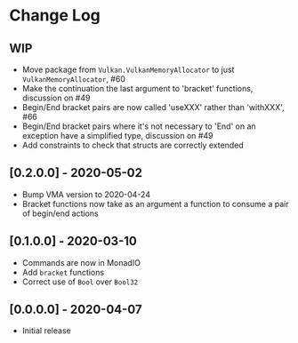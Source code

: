 # Change Log

## WIP
  - Move package from `Vulkan.VulkanMemoryAllocator` to just `VulkanMemoryAllocator`, #60
  - Make the continuation the last argument to 'bracket' functions, discussion
    on #49
  - Begin/End bracket pairs are now called 'useXXX' rather than 'withXXX', #66
  - Begin/End bracket pairs where it's not necessary to 'End' on an exception
    have a simplified type, discussion on #49
  - Add constraints to check that structs are correctly extended

## [0.2.0.0] - 2020-05-02
  - Bump VMA version to 2020-04-24
  - Bracket functions now take as an argument a function to consume a pair of
    begin/end actions

## [0.1.0.0] - 2020-03-10
  - Commands are now in MonadIO
  - Add `bracket` functions
  - Correct use of `Bool` over `Bool32`

## [0.0.0.0] - 2020-04-07
  - Initial release
